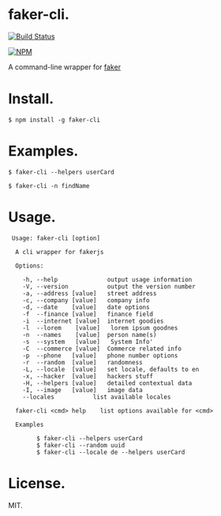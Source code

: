 # faker-cli.

[![Build Status](https://travis-ci.org/lestoni/faker-cli.svg?branch=master)](https://travis-ci.org/lestoni/faker-cli)

[![NPM](https://nodei.co/npm/faker-cli.png?downloads=true&stars=true)](https://nodei.co/npm/faker-cli/)

A command-line wrapper for [faker](https://github.com/marak/Faker.js)

# Install.

```
$ npm install -g faker-cli
```

# Examples.

```
$ faker-cli --helpers userCard

$ faker-cli -n findName
```

# Usage.

```
 Usage: faker-cli [option]

  A cli wrapper for fakerjs

  Options:

    -h, --help              output usage information
    -V, --version           output the version number
    -a, --address [value]   street address
    -c, --company [value]   company info
    -d, --date    [value]   date options
    -f  --finance [value]   finance field
    -i  --internet [value]  internet goodies
    -l  --lorem    [value]   lorem ipsum goodnes
    -n  --names    [value]  person name(s)
    -s  --system   [value]   System Info'
    -C  --commerce [value]  Commerce related info
    -p  --phone   [value]   phone number options
    -r  --random  [value]   randomness
    -L, --locale  [value]   set locale, defaults to en
    -x, --hacker  [value]   hackers stuff
    -H, --helpers [value]   detailed contextual data
    -I, --image   [value]   image data
    --locales           list available locales

  faker-cli <cmd> help    list options available for <cmd>

  Examples

        $ faker-cli --helpers userCard
        $ faker-cli --random uuid
        $ faker-cli --locale de --helpers userCard
```

# License.

MIT.

